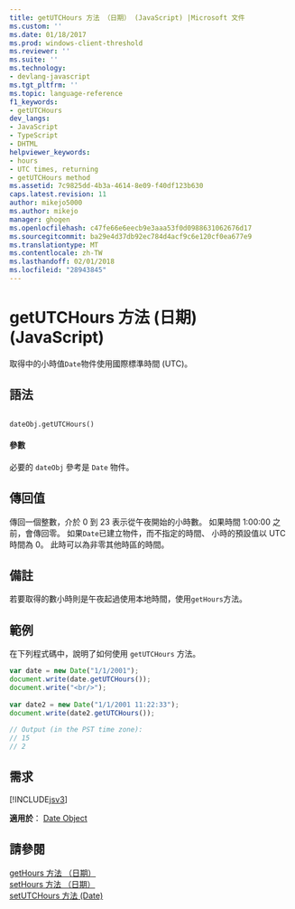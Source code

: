 ```yaml
---
title: getUTCHours 方法 （日期） (JavaScript) |Microsoft 文件
ms.custom: ''
ms.date: 01/18/2017
ms.prod: windows-client-threshold
ms.reviewer: ''
ms.suite: ''
ms.technology:
- devlang-javascript
ms.tgt_pltfrm: ''
ms.topic: language-reference
f1_keywords:
- getUTCHours
dev_langs:
- JavaScript
- TypeScript
- DHTML
helpviewer_keywords:
- hours
- UTC times, returning
- getUTCHours method
ms.assetid: 7c9825dd-4b3a-4614-8e09-f40df123b630
caps.latest.revision: 11
author: mikejo5000
ms.author: mikejo
manager: ghogen
ms.openlocfilehash: c47fe66e6eecb9e3aaa53f0d0988631062676d17
ms.sourcegitcommit: ba29e4d37db92ec784d4acf9c6e120cf0ea677e9
ms.translationtype: MT
ms.contentlocale: zh-TW
ms.lasthandoff: 02/01/2018
ms.locfileid: "28943845"
---
```

# <a name="getutchours-method-date-javascript"></a>getUTCHours 方法 (日期) (JavaScript)
取得中的小時值`Date`物件使用國際標準時間 (UTC)。  
  
## <a name="syntax"></a>語法  
  
```  
  
dateObj.getUTCHours()   
```  
  
#### <a name="parameters"></a>參數  
 必要的 `dateObj` 參考是 `Date` 物件。  
  
## <a name="return-value"></a>傳回值  
 傳回一個整數，介於 0 到 23 表示從午夜開始的小時數。 如果時間 1:00:00 之前，會傳回零。 如果`Date`已建立物件，而不指定的時間、 小時的預設值以 UTC 時間為 0。 此時可以為非零其他時區的時間。  
  
## <a name="remarks"></a>備註  
 若要取得的數小時則是午夜起過使用本地時間，使用`getHours`方法。  
  
## <a name="example"></a>範例  
 在下列程式碼中，說明了如何使用 `getUTCHours` 方法。  
  
```JavaScript  
var date = new Date("1/1/2001");  
document.write(date.getUTCHours());  
document.write("<br/>");  
  
var date2 = new Date("1/1/2001 11:22:33");  
document.write(date2.getUTCHours());  
  
// Output (in the PST time zone):  
// 15 
// 2  
```  
  
## <a name="requirements"></a>需求  
 [!INCLUDE[jsv3](../../javascript/reference/includes/jsv3-md.md)]  
  
 **適用於**： [Date Object](../../javascript/reference/date-object-javascript.md)  
  
## <a name="see-also"></a>請參閱  
 [getHours 方法 （日期）](../../javascript/reference/gethours-method-date-javascript.md)   
 [setHours 方法 （日期）](../../javascript/reference/sethours-method-date-javascript.md)   
 [setUTCHours 方法 (Date)](../../javascript/reference/setutchours-method-date-javascript.md)
